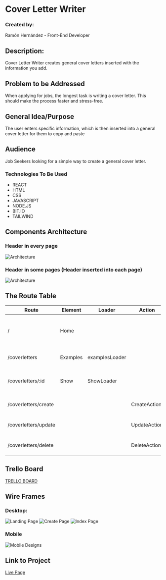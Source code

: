 # Cover Letter Writer

### Created by:

Ramón Hernández - Front-End Developer

## Description:

Cover Letter Writer creates general cover letters inserted with the information you add. 

## Problem to be Addressed

When applying for jobs, the longest task is writing a cover letter. This should make the process faster and stress-free.

## General Idea/Purpose

The user enters specific information, which is then inserted into a general cover letter for them to copy and paste

## Audience

Job Seekers looking for a simple way to create a general cover letter.

### Technologies To Be Used

- REACT
- HTML
- CSS
- JAVASCRIPT
- NODE.JS
- BIT.IO
- TAILWIND

## Components Architecture
### Header in every page
![Architecture](https://i.imgur.com/I2DH6LU.png)
### Header in some pages (Header inserted into each page)
![Architecture](https://i.imgur.com/9sDh3wA.png)

## The Route Table
| Route | Element | Loader | Action | Summary |
|-------|---------|--------|--------|---------|
| / | Home | | | Home page will include info and buttons |
| /coverletters | Examples | examplesLoader |  | returns all cover letters |
| /coverletters/:id | Show | ShowLoader |  | returns single cover letter|
| /coverletters/create |  | | CreateAction | creates a cover letter |
| /coverletters/update |  | | UpdateAction | updates a cover letter |
| /coverletters/delete |  | | DeleteAction | deletes a cover letter |


## Trello Board

[TRELLO BOARD](https://trello.com/invite/b/esbEGeom/ATTI68df0cc9bc746e7d60641bed340d00d417916F0A/cover-letter-writer)

## Wire Frames

### Desktop:

![Landing Page](https://i.imgur.com/iboXnxg.png)
![Create Page](https://i.imgur.com/Rtmgj1l.png)
![Index Page](https://i.imgur.com/KUGoUkl.png)

### Mobile

![Mobile Designs]()

## Link to Project

[Live Page](https://cover-letter-writer.vercel.app/)